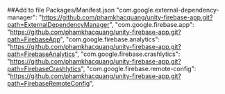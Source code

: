 ##Add to file Packages/Manifest.json
    "com.google.external-dependency-manager": "https://github.com/phamkhacquang/unity-firebase-app.git?path=ExternalDependencyManager",
    "com.google.firebase.app": "https://github.com/phamkhacquang/unity-firebase-app.git?path=FirebaseApp",
    "com.google.firebase.analytics": "https://github.com/phamkhacquang/unity-firebase-app.git?path=FirebaseAnalytics",
    "com.google.firebase.crashlytics": "https://github.com/phamkhacquang/unity-firebase-app.git?path=FirebaseCrashlytics",
    "com.google.firebase.remote-config": "https://github.com/phamkhacquang/unity-firebase-app.git?path=FirebaseRemoteConfig",
